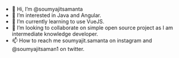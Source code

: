 - 👋 Hi, I’m @soumyajitsamanta
- 👀 I’m interested in Java and Angular.
- 🌱 I’m currently learning to use VueJS.
- 💞️ I’m looking to collaborate on simple open source project as I am intermediate knowledge developer.
- 📫 How to reach me soumyajit.samanta on instagram and @soumyajitsaman1 on twitter.

<!---
soumyajitsamanta/soumyajitsamanta is a ✨ special ✨ repository because its `README.md` (this file) appears on your GitHub profile.
You can click the Preview link to take a look at your changes.
--->
